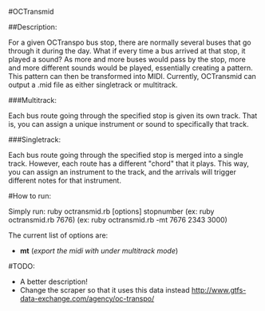 
#OCTransmid


##Description:


For a given OCTranspo bus stop, there are normally several buses that go through it during the day. What if every time a bus arrived at that stop, it played a sound? As more and more buses would pass by the stop, more and more different sounds would be played, essentially creating a pattern. This pattern can then be transformed into MIDI. Currently, OCTransmid can output a .mid file as either singletrack or multitrack. 

###Multitrack:

Each bus route going through the specified stop is given its own track. That is, you can assign a unique instrument or sound to specifically that track. 

###Singletrack:

Each bus route going through the specified stop is merged into a single track. However, each route has a different "chord" that it plays. This way, you can assign an instrument to the track, and the arrivals will trigger different notes for that instrument.

#How to run:

Simply run:
		ruby octransmid.rb [options] stopnumber
(ex: ruby octransmid.rb 7676)
(ex: ruby octransmid.rb -mt 7676 2343 3000)

The current list of options are:

+ **mt** (*export the midi with under multitrack mode*)

#TODO:

+ A better description!
+ Change the scraper so that it uses this data instead http://www.gtfs-data-exchange.com/agency/oc-transpo/